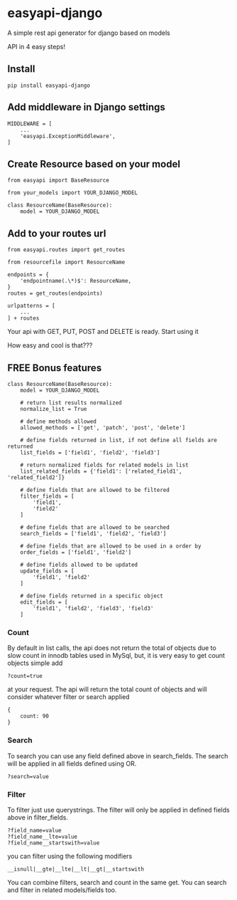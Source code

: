 # easyapi-django

A simple rest api generator for django based on models

API in 4 easy steps!

## Install

```
pip install easyapi-django
```

## Add middleware in Django settings

```
MIDDLEWARE = [
    ...
    'easyapi.ExceptionMiddleware',
]
```

## Create Resource based on your model

```
from easyapi import BaseResource

from your_models import YOUR_DJANGO_MODEL

class ResourceName(BaseResource):
    model = YOUR_DJANGO_MODEL
```

## Add to your routes url

```
from easyapi.routes import get_routes

from resourcefile import ResourceName

endpoints = {
    'endpointname(.\*)$': ResourceName,
}
routes = get_routes(endpoints)

urlpatterns = [
    ...
] + routes
```

Your api with GET, PUT, POST and DELETE is ready. Start using it

How easy and cool is that???

## FREE Bonus features

```
class ResourceName(BaseResource):
    model = YOUR_DJANGO_MODEL

    # return list results normalized
    normalize_list = True

    # define methods allowed
    allowed_methods = ['get', 'patch', 'post', 'delete']

    # define fields returned in list, if not define all fields are returned
    list_fields = ['field1', 'field2', 'field3']

    # return normalized fields for related models in list
    list_related_fields = {'field1': ['related_field1', 'related_field2']}

    # define fields that are allowed to be filtered
    filter_fields = [
        'field1',
        'field2'
    ]

    # define fields that are allowed to be searched
    search_fields = ['field1', 'field2', 'field3']

    # define fields that are allowed to be used in a order by
    order_fields = ['field1', 'field2']

    # define fields allowed to be updated
    update_fields = [
        'field1', 'field2'
    ]

    # define fields returned in a specific object
    edit_fields = [
        'field1', 'field2', 'field3', 'field3'
    ]
```

### Count

By default in list calls, the api does not return the total of objects due to slow count in innodb tables used in MySql,
but, it is very easy to get count objects simple add

```
?count=true
```

at your request. The api will return the total count of objects and will consider whatever filter or search applied

```
{
    count: 90
}
```

### Search

To search you can use any field defined above in search_fields.
The search will be applied in all fields defined using OR.

```
?search=value
```

### Filter

To filter just use querystrings. The filter will only be applied in defined fields above in filter_fields.

```
?field_name=value
?field_name__lte=value
?field_name__startswith=value
```

you can filter using the following modifiers

```
__isnull|__gte|__lte|__lt|__gt|__startswith
```

You can combine filters, search and count in the same get. You can search and filter in related models/fields too.
